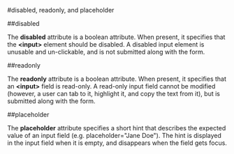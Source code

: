 #disabled, readonly, and placeholder

##disabled

The **disabled** attribute is a boolean attribute. 
When present, it specifies that the **&lt;input&gt;** element should be disabled. 
A disabled input element is unusable and un-clickable, and is not submitted along with the form.

##readonly

The **readonly** attribute is a boolean attribute. 
When present, it specifies that an **&lt;input&gt;** field is read-only. 
A read-only input field cannot be modified (however, a user can tab to it, highlight it, and copy the text from it), but is submitted along with the form.

##placeholder

The **placeholder** attribute specifies a short hint that describes the expected value of an input field (e.g. placeholder="Jane Doe"). 
The hint is displayed in the input field when it is empty, and disappears when the field gets focus.